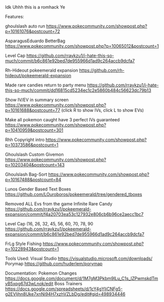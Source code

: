 Idk Uhhh this is a romhack Ye


Features:

ghoulslash auto run https://www.pokecommunity.com/showpost.php?p=10161076&postcount=72

AsparagusEduardo BetterBag https://www.pokecommunity.com/showpost.php?p=10065012&postcount=1

Level Cap  https://github.com/rraykzu1/i-hate-this-so-much/commit/b6c861e92bed7de955966d1ad9c264accb9dcfa7

Rh-Hideout pokeemerald expansion https://github.com/rh-hideout/pokeemerald-expansion

Made rare candies return to party menu https://github.com/rraykzu1/i-hate-this-so-much/commit/dd16815cd5234ec1c2e5860b484c56623dc79b13

Show IV/EV in summary screen https://www.pokecommunity.com/showpost.php?p=10161688&postcount=77 (click R to show IVs, click L to show EVs)

Make all pokemon caught have 3 perfect IVs guaranteed https://www.pokecommunity.com/showpost.php?p=10410959&postcount=301

Rhh Copyright intro https://www.pokecommunity.com/showpost.php?p=10373586&postcount=1

Ghoulslash Custom Givemon https://www.pokecommunity.com/showpost.php?p=10203404&postcount=143

Ghoulslash Bag-Sort https://www.pokecommunity.com/showpost.php?p=10167488&postcount=84 

Lunos Gender Based Text Boxes https://github.com/LOuroboros/pokeemerald/tree/gendered_tboxes

Removed ALL Evs from the game
Infinite Rare Candy https://github.com/rraykzu1/pokeemerald-expansion/commit/f4a20703ea53c127932e806cb6b96ce2aecc1bc7 

Level Cap (16, 26, 32, 45, 56, 60, 70, 78, 90 https://github.com/rraykzu1/pokeemerald-expansion/commit/b6c861e92bed7de955966d1ad9c264accb9dcfa7

FrLg Style Fishing https://www.pokecommunity.com/showpost.php?p=10228943&postcount=1



Tools Used:
Visual Studio https://visualstudio.microsoft.com/downloads/
Porymap https://github.com/huderlem/porymap


Documentation:
Pokemon Changes https://docs.google.com/document/d/1M7gM3Pkbm9lLu_C1s_IZPwmskdTmvB5xpg67d3wLnok/edit
Boss Trainers https://docs.google.com/spreadsheets/d/1cY4gYIjCNFg5-g2EVljhn8Uke7xnNi94H7xzhVZLbDg/edit#gid=498934446

